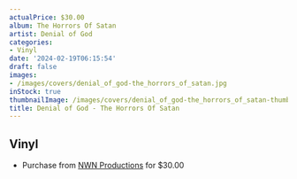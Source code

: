 ```yaml
---
actualPrice: $30.00
album: The Horrors Of Satan
artist: Denial of God
categories:
- Vinyl
date: '2024-02-19T06:15:54'
draft: false
images:
- /images/covers/denial_of_god-the_horrors_of_satan.jpg
inStock: true
thumbnailImage: /images/covers/denial_of_god-the_horrors_of_satan-thumb.jpg
title: Denial of God - The Horrors Of Satan
---
```


## Vinyl
* Purchase from [NWN Productions](http://shop.nwnprod.com/index.php?route=product/product&path=75&product_id=47405&sort=pd.name&order=ASC) for $30.00

